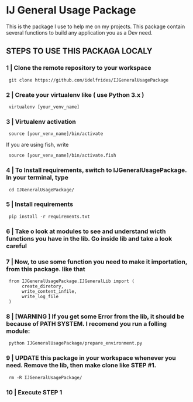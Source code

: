 # IJ General Usage Package


This is the package I use to help me on my projects.
This package contain several functions to build any application you as a Dev need.


## STEPS TO USE THIS PACKAGA LOCALY

### 1 | Clone the remote repository to your workspace

     git clone https://github.com/idelfrides/IJGeneralUsagePackage


### 2 | Create your virtualenv like ( use Python 3.x )

     virtualenv [your_venv_name]

### 3 | Virtualenv activation

     source [your_venv_name]/bin/activate

If you are using fish, write

     source [your_venv_name]/bin/activate.fish

### 4 | To Install requirements, switch to IJGeneralUsagePackage. In your terminal, type

     cd IJGeneralUsagePackage/


### 5 | Install requirements

     pip install -r requirements.txt

### 6 | Take o look at modules to see and understand wicth functions you have in the lib. Go inside lib and take a look careful


### 7 | Now, to use some function you need to make it importation, from this package. like that

     from IJGeneralUsagePackage.IJGeneralLib import (
          create_diretory,
          write_content_infile,
          write_log_file
     )

### 8 | [WARNING ] If you get some Error from the lib, it should be because of PATH SYSTEM. I recomend you run a folling module:

     python IJGeneralUsagePackage/prepare_environment.py

### 9 | UPDATE this package in your workspace whenever you need. Remove the lib, then make clone like STEP #1.

     rm -R IJGeneralUsagePackage/

### 10 | Execute STEP 1

